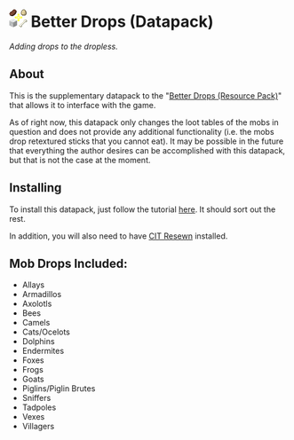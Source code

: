 ﻿# ![pack.png](https://github.com/DiabolicalGolem/Better-Drops-Datapack/blob/main/pack.png) Better Drops (Datapack)

*Adding drops to the dropless.*

## About

This is the supplementary datapack to the "[Better Drops (Resource Pack)](https://github.com/DiabolicalGolem/Better-Drops-Resource-Pack)" that allows it to interface with the game.

As of right now, this datapack only changes the loot tables of the mobs in question and does not provide any additional functionality (i.e. the mobs drop retextured sticks that you cannot eat). It may be possible in the future that everything the author desires can be accomplished with this datapack, but that is not the case at the moment.

## Installing

To install this datapack, just follow the tutorial [here](https://minecraft.wiki/w/Tutorial:Installing_a_data_pack). It should sort out the rest.

In addition, you will also need to have [CIT Resewn](https://modrinth.com/mod/cit-resewn/versions) installed.

## Mob Drops Included:

- Allays
- Armadillos
- Axolotls
- Bees
- Camels
- Cats/Ocelots
- Dolphins
- Endermites
- Foxes
- Frogs
- Goats
- Piglins/Piglin Brutes
- Sniffers
- Tadpoles
- Vexes
- Villagers

